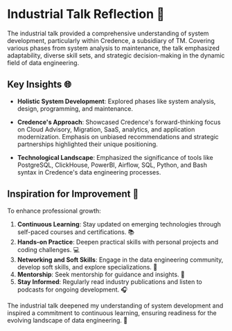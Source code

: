 # Industrial Talk Reflection 🚀

The industrial talk provided a comprehensive understanding of system development, particularly within Credence, a subsidiary of TM. Covering various phases from system analysis to maintenance, the talk emphasized adaptability, diverse skill sets, and strategic decision-making in the dynamic field of data engineering.

## Key Insights 🌐
- **Holistic System Development**: Explored phases like system analysis, design, programming, and maintenance.
  
- **Credence's Approach**: Showcased Credence's forward-thinking focus on Cloud Advisory, Migration, SaaS, analytics, and application modernization. Emphasis on unbiased recommendations and strategic partnerships highlighted their unique positioning.

- **Technological Landscape**: Emphasized the significance of tools like PostgreSQL, ClickHouse, PowerBI, Airflow, SQL, Python, and Bash syntax in Credence's data engineering processes.

## Inspiration for Improvement 🌱
To enhance professional growth:
1. **Continuous Learning**: Stay updated on emerging technologies through self-paced courses and certifications. 📚
2. **Hands-on Practice**: Deepen practical skills with personal projects and coding challenges. 💻
3. **Networking and Soft Skills**: Engage in the data engineering community, develop soft skills, and explore specializations. 🤝
4. **Mentorship**: Seek mentorship for guidance and insights. 🌟
5. **Stay Informed**: Regularly read industry publications and listen to podcasts for ongoing development. 🎧

The industrial talk deepened my understanding of system development and inspired a commitment to continuous learning, ensuring readiness for the evolving landscape of data engineering. 🚀
